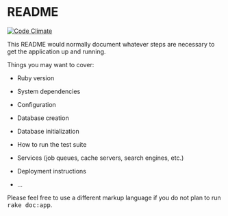 # README

[![Code Climate](https://codeclimate.com/github/seanosaur/rcc_blog/badges/gpa.svg)](https://codeclimate.com/github/seanosaur/rcc_blog)

This README would normally document whatever steps are necessary to get the
application up and running.

Things you may want to cover:

* Ruby version

* System dependencies

* Configuration

* Database creation

* Database initialization

* How to run the test suite

* Services (job queues, cache servers, search engines, etc.)

* Deployment instructions

* ...


Please feel free to use a different markup language if you do not plan to run
<tt>rake doc:app</tt>.
